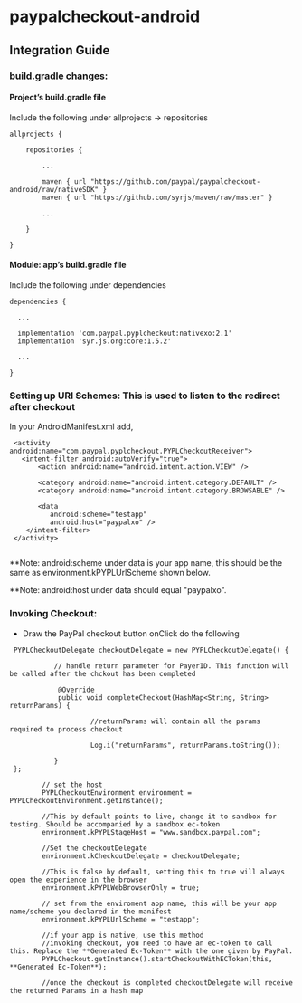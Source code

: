 # paypalcheckout-android

## Integration Guide

### build.gradle changes:

#### Project’s build.gradle file

Include the following under allprojects -> repositories

```
allprojects {

    repositories {
    
        ...
        
        maven { url "https://github.com/paypal/paypalcheckout-android/raw/nativeSDK" }
        maven { url "https://github.com/syrjs/maven/raw/master" }
        
        ...
        
    }
    
}
```



#### Module: app’s build.gradle file

Include the following under dependencies

```
dependencies {

  ...
  
  implementation 'com.paypal.pyplcheckout:nativexo:2.1'
  implementation 'syr.js.org:core:1.5.2'
  
  ...
  
}
```


### Setting up URI Schemes: This is used to listen to the redirect after checkout 

In your AndroidManifest.xml add, 

```
 <activity android:name="com.paypal.pyplcheckout.PYPLCheckoutReceiver">
   <intent-filter android:autoVerify="true">
       <action android:name="android.intent.action.VIEW" />

       <category android:name="android.intent.category.DEFAULT" />
       <category android:name="android.intent.category.BROWSABLE" />

       <data
          android:scheme="testapp" 
          android:host="paypalxo" />
    </intent-filter>
 </activity>
 
```


**Note: android:scheme under data is your app name, this should be the same as environment.kPYPLUrlScheme shown below.

**Note: android:host under data should equal "paypalxo".


### Invoking Checkout:

- Draw the PayPal checkout button onClick do the following

```
 PYPLCheckoutDelegate checkoutDelegate = new PYPLCheckoutDelegate() { 
           
           // handle return parameter for PayerID. This function will be called after the chckout has been completed
            
            @Override
            public void completeCheckout(HashMap<String, String> returnParams) {
            
                    //returnParams will contain all the params required to process checkout
                    
                    Log.i("returnParams", returnParams.toString());
                    
           }
 };
 
        // set the host
        PYPLCheckoutEnvironment environment = PYPLCheckoutEnvironment.getInstance();
        
        //This by default points to live, change it to sandbox for testing. Should be accompanied by a sandbox ec-token
        environment.kPYPLStageHost = "www.sandbox.paypal.com";
        
        //Set the checkoutDelegate
        environment.kCheckoutDelegate = checkoutDelegate;
        
        //This is false by default, setting this to true will always open the experience in the browser
        environment.kPYPLWebBrowserOnly = true;
        
        // set from the enviroment app name, this will be your app name/scheme you declared in the manifest
        environment.kPYPLUrlScheme = "testapp";
        
        //if your app is native, use this method
        //invoking checkout, you need to have an ec-token to call this. Replace the **Generated Ec-Token** with the one given by PayPal.
        PYPLCheckout.getInstance().startCheckoutWithECToken(this, **Generated Ec-Token**);
        
        //once the checkout is completed checkoutDelegate will receive the returned Params in a hash map
            
```





